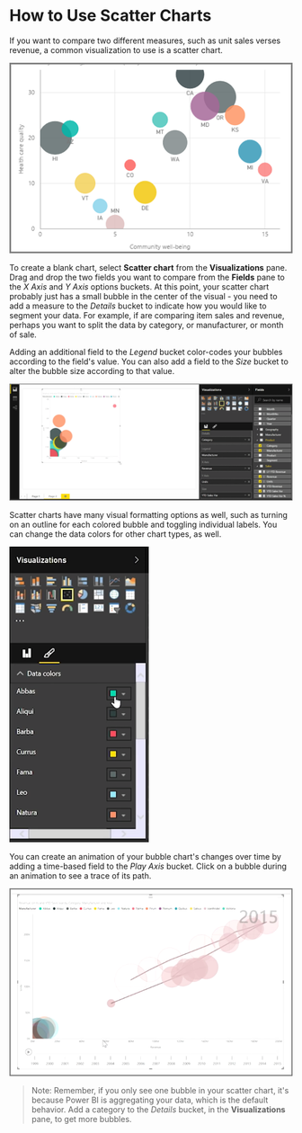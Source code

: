 <properties
   pageTitle="Scatter Charts"
   description="Long live bubbles - see scatter charts in action"
   services="powerbi"
   documentationCenter=""
   authors="davidiseminger"
   manager="mblythe"
   backup=""
   editor=""
   tags=""
   qualityFocus="no"
   qualityDate=""
   featuredVideoId="xLQ_ZVScI60"
   featuredVideoThumb=""
   courseDuration="9m"/>

<tags
   ms.service="powerbi"
   ms.devlang="NA"
   ms.topic="get-started-article"
   ms.tgt_pltfrm="NA"
   ms.workload="powerbi"
   ms.date="09/29/2016"
   ms.author="davidi"/>

# How to Use Scatter Charts

If you want to compare two different measures, such as unit sales verses revenue, a common visualization to use is a scatter chart.

![](media/powerbi-learning-3-7-create-scatter-charts/3-7_1.png)

To create a blank chart, select <bpt id="p1">**</bpt>Scatter chart<ept id="p1">**</ept> from the <bpt id="p2">**</bpt>Visualizations<ept id="p2">**</ept> pane. Drag and drop the two fields you want to compare from the <bpt id="p1">**</bpt>Fields<ept id="p1">**</ept> pane to the <bpt id="p2">*</bpt>X Axis<ept id="p2">*</ept> and <bpt id="p3">*</bpt>Y Axis<ept id="p3">*</ept> options buckets. At this point, your scatter chart probably just has a small bubble in the center of the visual - you need to add a measure to the <bpt id="p1">*</bpt>Details<ept id="p1">*</ept> bucket to indicate how you would like to segment your data. For example, if are comparing item sales and revenue, perhaps you want to split the data by category, or manufacturer, or month of sale.

Adding an additional field to the <bpt id="p1">*</bpt>Legend<ept id="p1">*</ept> bucket color-codes your bubbles according to the field's value. You can also add a field to the <bpt id="p1">*</bpt>Size<ept id="p1">*</ept> bucket to alter the bubble size according to that value.

![](media/powerbi-learning-3-7-create-scatter-charts/3-7_2.png)

Scatter charts have many visual formatting options as well, such as turning on an outline for each colored bubble and toggling individual labels. You can change the data colors for other chart types, as well.

![](media/powerbi-learning-3-7-create-scatter-charts/3-7_3.png)

You can create an animation of your bubble chart's changes over time by adding a time-based field to the <bpt id="p1">*</bpt>Play Axis<ept id="p1">*</ept> bucket. Click on a bubble during an animation to see a trace of its path.

![](media/powerbi-learning-3-7-create-scatter-charts/3-7_4.png)

>Note: Remember, if you only see one bubble in your scatter chart, it's because Power BI is aggregating your data, which is the default behavior. Add a category to the <bpt id="p1">*</bpt>Details<ept id="p1">*</ept> bucket, in the <bpt id="p2">**</bpt>Visualizations<ept id="p2">**</ept> pane, to get more bubbles.
